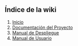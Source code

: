 ## Índice de la wiki

1. [Inicio](Home)
2. [Documentación del Proyecto](Doc)
3. [Manual de Despliegue](Manual_Despliegue)
4. [Manual de Usuario](Manual_Usuario)